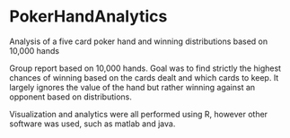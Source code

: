 # PokerHandAnalytics
Analysis of a five card poker hand and winning distributions based on 10,000 hands


Group report based on 10,000 hands. Goal was to find strictly the highest chances of winning based on the cards dealt and which cards to keep. It largely ignores the value of the hand but rather winning against an opponent based on distributions.


Visualization and analytics were all performed using R, however other software was used, such as matlab and java.
